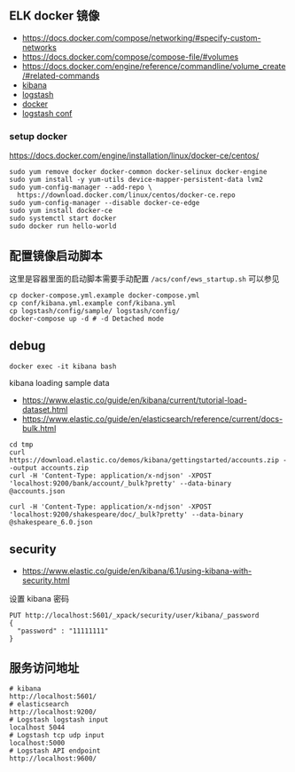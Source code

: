 ## ELK docker 镜像

- https://docs.docker.com/compose/networking/#specify-custom-networks
- https://docs.docker.com/compose/compose-file/#volumes
- https://docs.docker.com/engine/reference/commandline/volume_create/#related-commands
- [kibana](https://www.elastic.co/downloads/kibana)
- [logstash](https://www.elastic.co/downloads/logstash)
- [docker](https://docs.docker.com/engine/installation/linux/docker-ce/centos/#install-from-a-package)
- [logstash conf](https://github.com/dwbutler/logstash-logger/tree/master/samples)

### setup docker

https://docs.docker.com/engine/installation/linux/docker-ce/centos/

```shell
sudo yum remove docker docker-common docker-selinux docker-engine
sudo yum install -y yum-utils device-mapper-persistent-data lvm2
sudo yum-config-manager --add-repo \   
  https://download.docker.com/linux/centos/docker-ce.repo
sudo yum-config-manager --disable docker-ce-edge
sudo yum install docker-ce
sudo systemctl start docker
sudo docker run hello-world
```

## 配置镜像启动脚本

这里是容器里面的启动脚本需要手动配置 `/acs/conf/ews_startup.sh` 可以参见

```shell
cp docker-compose.yml.example docker-compose.yml
cp conf/kibana.yml.example conf/kibana.yml
cp logstash/config/sample/ logstash/config/
docker-compose up -d # -d Detached mode
```

## debug

```shell
docker exec -it kibana bash
```

kibana loading sample data

- https://www.elastic.co/guide/en/kibana/current/tutorial-load-dataset.html
- https://www.elastic.co/guide/en/elasticsearch/reference/current/docs-bulk.html

```shell
cd tmp
curl https://download.elastic.co/demos/kibana/gettingstarted/accounts.zip --output accounts.zip
curl -H 'Content-Type: application/x-ndjson' -XPOST 'localhost:9200/bank/account/_bulk?pretty' --data-binary @accounts.json

curl -H 'Content-Type: application/x-ndjson' -XPOST 'localhost:9200/shakespeare/doc/_bulk?pretty' --data-binary @shakespeare_6.0.json
```

## security

- https://www.elastic.co/guide/en/kibana/6.1/using-kibana-with-security.html

设置 kibana 密码

```shell
PUT http://localhost:5601/_xpack/security/user/kibana/_password
{
  "password" : "11111111"
}
```

## 服务访问地址

```shell
# kibana
http://localhost:5601/
# elasticsearch
http://localhost:9200/
# Logstash logstash input
localhost 5044
# Logstash tcp udp input
localhost:5000
# Logstash API endpoint
http://localhost:9600/
```
